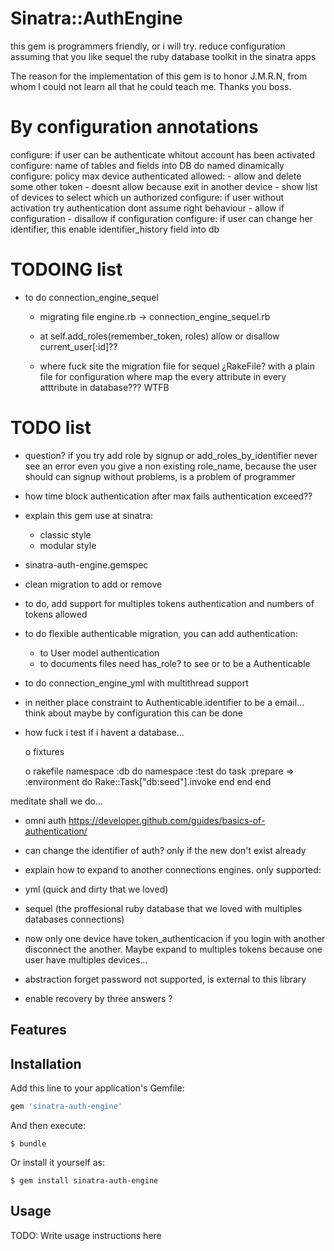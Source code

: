 # Sinatra::AuthEngine

this gem is programmers friendly, or i will try. reduce configuration assuming that you like sequel the ruby database toolkit in the sinatra apps

The reason for the implementation of this gem is to honor J.M.R.N, from whom I could not learn all that he could teach me. Thanks you boss.

# By configuration annotations

configure: if user can be authenticate whitout account has been activated
configure: name of tables and fields into DB do named dinamically
configure: policy max device authenticated allowed:
    - allow and delete some other token
    - doesnt allow because exit in another device
    - show list of devices to select which un authorized
configure: if user without activation try authentication dont assume right behaviour
    - allow if configuration
    - disallow if configuration
configure: if user can change her identifier, this enable identifier_history field into db

# TODOING list


- to do connection_engine_sequel
    - migrating file engine.rb -> connection_engine_sequel.rb

    - at self.add_roles(remember_token, roles) allow or disallow current_user[:id]??

    - where fuck site the migration file for sequel ¿RakeFile? with a plain file for configuration where map the every attribute in every atttribute in database??? WTFB



# TODO list
- question? if you try add role by signup or add_roles_by_identifier never see an error even you give a non existing role_name, because the user should can signup without problems, is a problem of programmer

- how time block authentication after max fails authentication exceed??

- explain this gem use at sinatra:
  - classic style
  - modular style

- sinatra-auth-engine.gemspec

- clean migration  to add or remove

- to do, add support for multiples tokens authentication and numbers of tokens allowed

- to do flexible authenticable migration, you can add authentication:
    - to User model authentication
    - to documents files need has_role? to see or to be a Authenticable



- to do connection_engine_yml with multithread support
- in neither place constraint to Authenticable.identifier to be a email... think about maybe by configuration this can be done

- how fuck i test if i havent a database...

  o fixtures  

  o rakefile
    namespace :db do
      namespace :test do
        task :prepare => :environment do
            Rake::Task["db:seed"].invoke
        end
      end
    end

meditate shall we do...

- omni auth https://developer.github.com/guides/basics-of-authentication/

- can change the identifier of auth? only if the new don't exist already


- explain how to expand to another connections engines. only supported:
 - yml (quick and dirty that we loved)
 - sequel (the proffesional ruby database that we loved with multiples databases connections)


- now only one device have token_authenticacion if you login with another disconnect the another. Maybe expand to multiples tokens because one user have multiples devices...

- abstraction forget password not supported, is external to this library


- enable recovery by three answers ?


## Features





## Installation

Add this line to your application's Gemfile:

```ruby
gem 'sinatra-auth-engine'
```

And then execute:

    $ bundle

Or install it yourself as:

    $ gem install sinatra-auth-engine

## Usage

TODO: Write usage instructions here
